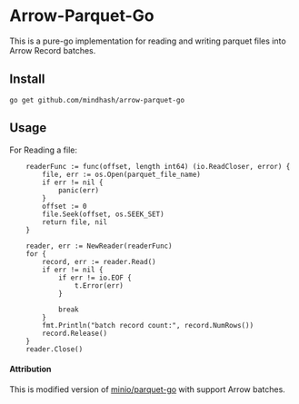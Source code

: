 # Arrow-Parquet-Go

This is a pure-go implementation for reading and writing parquet files into Arrow Record batches. 

## Install
``` go get github.com/mindhash/arrow-parquet-go ```

## Usage

For Reading a file: 

``` 
    readerFunc := func(offset, length int64) (io.ReadCloser, error) {
        file, err := os.Open(parquet_file_name)
        if err != nil {
            panic(err)
        }   
        offset := 0 
        file.Seek(offset, os.SEEK_SET)
        return file, nil
	}

    reader, err := NewReader(readerFunc)
    for {
		record, err := reader.Read()
		if err != nil {
			if err != io.EOF {
				t.Error(err)
			}

			break
		}
        fmt.Println("batch record count:", record.NumRows())
        record.Release()
    }
    reader.Close()

```


#### Attribution
This is modified version of [minio/parquet-go](https://github.com/minio/parquet-go) with support Arrow batches.

